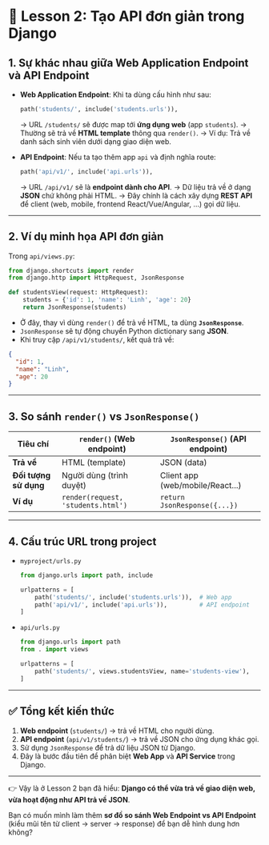 # 📘 Lesson 2: Tạo API đơn giản trong Django

## 1. Sự khác nhau giữa Web Application Endpoint và API Endpoint

- **Web Application Endpoint**:
  Khi ta dùng cấu hình như sau:

  ```python
  path('students/', include('students.urls')),
  ```

  → URL `/students/` sẽ được map tới **ứng dụng web** (app `students`).
  → Thường sẽ trả về **HTML template** thông qua `render()`.
  → Ví dụ: Trả về danh sách sinh viên dưới dạng giao diện web.

- **API Endpoint**:
  Nếu ta tạo thêm app `api` và định nghĩa route:

  ```python
  path('api/v1/', include('api.urls')),
  ```

  → URL `/api/v1/` sẽ là **endpoint dành cho API**.
  → Dữ liệu trả về ở dạng **JSON** chứ không phải HTML.
  → Đây chính là cách xây dựng **REST API** để client (web, mobile, frontend React/Vue/Angular, …) gọi dữ liệu.

---

## 2. Ví dụ minh họa API đơn giản

Trong `api/views.py`:

```python
from django.shortcuts import render
from django.http import HttpRequest, JsonResponse

def studentsView(request: HttpRequest):
    students = {'id': 1, 'name': 'Linh', 'age': 20}
    return JsonResponse(students)
```

- Ở đây, thay vì dùng `render()` để trả về HTML, ta dùng **`JsonResponse`**.
- `JsonResponse` sẽ tự động chuyển Python dictionary sang **JSON**.
- Khi truy cập `/api/v1/students/`, kết quả trả về:

```json
{
  "id": 1,
  "name": "Linh",
  "age": 20
}
```

---

## 3. So sánh `render()` vs `JsonResponse()`

| Tiêu chí              | `render()` (Web endpoint)          | `JsonResponse()` (API endpoint)  |
| --------------------- | ---------------------------------- | -------------------------------- |
| **Trả về**            | HTML (template)                    | JSON (data)                      |
| **Đối tượng sử dụng** | Người dùng (trình duyệt)           | Client app (web/mobile/React...) |
| **Ví dụ**             | `render(request, 'students.html')` | `return JsonResponse({...})`     |

---

## 4. Cấu trúc URL trong project

- `myproject/urls.py`

  ```python
  from django.urls import path, include

  urlpatterns = [
      path('students/', include('students.urls')),  # Web app
      path('api/v1/', include('api.urls')),         # API endpoint
  ]
  ```

- `api/urls.py`

  ```python
  from django.urls import path
  from . import views

  urlpatterns = [
      path('students/', views.studentsView, name='students-view'),
  ]
  ```

---

## ✅ Tổng kết kiến thức

1. **Web endpoint** (`students/`) → trả về HTML cho người dùng.
2. **API endpoint** (`api/v1/students/`) → trả về JSON cho ứng dụng khác gọi.
3. Sử dụng `JsonResponse` để trả dữ liệu JSON từ Django.
4. Đây là bước đầu tiên để phân biệt **Web App** và **API Service** trong Django.

---

👉 Vậy là ở Lesson 2 bạn đã hiểu: **Django có thể vừa trả về giao diện web, vừa hoạt động như API trả về JSON**.

Bạn có muốn mình làm thêm **sơ đồ so sánh Web Endpoint vs API Endpoint** (kiểu mũi tên từ client → server → response) để bạn dễ hình dung hơn không?
